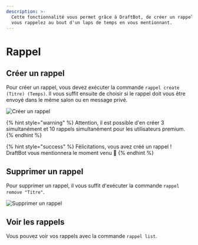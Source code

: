 ```yaml
---
description: >-
  Cette fonctionnalité vous permet grâce à DraftBot, de créer un rappel et ainsi
  vous rappelez au bout d'un laps de temps en vous mentionnant.
---
```


# Rappel

## Créer un rappel

Pour créer un rappel, vous devez exécuter la commande `rappel create (Titre) (Temps)`.    Il vous suffit ensuite de choisir si le rappel doit vous être envoyé dans le même salon ou en message privé.

![Créer un rappel](broken-reference)

{% hint style="warning" %}
Attention, il est possible d'en créer 3 simultanément et 10 rappels simultanément pour les utilisateurs premium.
{% endhint %}

{% hint style="success" %}
Félicitations, vous avez créé un rappel ! DraftBot vous mentionnera le moment venu :tada:
{% endhint %}

## Supprimer un rappel

Pour supprimer un rappel, il vous suffit d'exécuter la commande `rappel remove "Titre"`.

![Supprimer un rappel](broken-reference)

## Voir les rappels

Vous pouvez voir vos rappels avec la commande `rappel list`.
